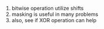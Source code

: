 1. bitwise operation utilize shifts
2. masking is useful in many problems
3. also, see if XOR operation can help

